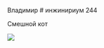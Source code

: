 Владимир # инжинириум 244

Смешной кот

<a href="https://avatars.mds.yandex.net/i?id=13433fbec71fe30c23cf3030bf7c42c9-4534215-images-thumbs&n=13"><img src="https://avatars.mds.yandex.net/i?id=13433fbec71fe30c23cf3030bf7c42c9-4534215-images-thumbs&n=13"/></a>
